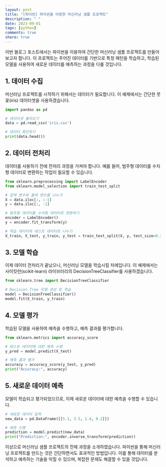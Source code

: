 ```yaml
---
layout: post
title: "[파이썬] 파이썬을 이용한 머신러닝 샘플 프로젝트"
description: " "
date: 2023-09-01
tags: [python]
comments: true
share: true
---
```


이번 블로그 포스트에서는 파이썬을 이용하여 간단한 머신러닝 샘플 프로젝트를 만들어보고자 합니다. 이 프로젝트는 주어진 데이터를 기반으로 특정 패턴을 학습하고, 학습된 모델을 사용하여 새로운 데이터를 예측하는 과정을 다룰 것입니다.

## 1. 데이터 수집

머신러닝 프로젝트를 시작하기 위해서는 데이터가 필요합니다. 이 예제에서는 간단한 붓꽃(iris) 데이터셋을 사용하겠습니다.

```python
import pandas as pd

# 데이터셋 불러오기
data = pd.read_csv('iris.csv')

# 데이터 확인하기
print(data.head())
```

## 2. 데이터 전처리

데이터를 사용하기 전에 전처리 과정을 거쳐야 합니다. 예를 들어, 범주형 데이터를 수치형 데이터로 변환하는 작업이 필요할 수 있습니다.

```python
from sklearn.preprocessing import LabelEncoder
from sklearn.model_selection import train_test_split

# 입력 변수와 출력 변수를 나누기
X = data.iloc[:, :-1]
y = data.iloc[:, -1]

# 범주형 데이터를 수치형 데이터로 변환하기
encoder = LabelEncoder()
y = encoder.fit_transform(y)

# 학습 데이터와 테스트 데이터로 나누기
X_train, X_test, y_train, y_test = train_test_split(X, y, test_size=0.2, random_state=42)
```

## 3. 모델 학습

이제 데이터 전처리가 끝났으니, 머신러닝 모델을 학습시킬 차례입니다. 이 예제에서는 사이킷런(scikit-learn) 라이브러리의 DecisionTreeClassifier를 사용하겠습니다.

```python
from sklearn.tree import DecisionTreeClassifier

# Decision Tree 모델 생성 및 학습
model = DecisionTreeClassifier()
model.fit(X_train, y_train)
```

## 4. 모델 평가

학습된 모델을 사용하여 예측을 수행하고, 예측 결과를 평가합니다.

```python
from sklearn.metrics import accuracy_score

# 테스트 데이터에 대한 예측 수행
y_pred = model.predict(X_test)

# 예측 결과 평가
accuracy = accuracy_score(y_test, y_pred)
print("Accuracy:", accuracy)
```

## 5. 새로운 데이터 예측

모델이 학습되고 평가되었으므로, 이제 새로운 데이터에 대한 예측을 수행할 수 있습니다.

```python
# 새로운 데이터 입력
new_data = pd.DataFrame([[5.1, 3.5, 1.4, 0.2]])

# 예측 수행
prediction = model.predict(new_data)
print("Prediction:", encoder.inverse_transform(prediction))
```

이상으로 머신러닝 샘플 프로젝트의 전체 과정을 소개하였습니다. 파이썬을 통해 머신러닝 프로젝트를 만드는 것은 간단하면서도 효과적인 방법입니다. 이를 통해 데이터를 분석하고 예측하는 기술을 익힐 수 있으며, 복잡한 문제도 해결할 수 있을 것입니다.